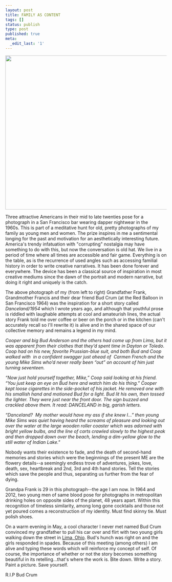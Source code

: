 ```yaml
---
layout: post
title: FAMILY AS CONTENT
tags: []
status: publish
type: post
published: true
meta:
  _edit_last: '1'
---
```


<a href="http://bastardsoftheinfinite.com/khartrum/wp-content/uploads/2012/11/169572_10151060609287183_1735442117_o.jpg"><img class="size-large wp-image-379 alignnone" title="Family As Content" src="http://bastardsoftheinfinite.com/khartrum/wp-content/uploads/2012/11/169572_10151060609287183_1735442117_o-1024x768.jpg" alt="" width="640" height="480" /></a>

Three attractive Americans in their mid to late twenties pose for a photograph in a San Francisco bar wearing dapper nightwear in the 1960s. This is part of a meditative hunt for old, pretty photographs of my family as young men and women. The prize inspires in me a sentimental longing for the past and motivation for an aesthetically interesting future. America's trendy infatuation with "corrupting" nostalgia may have something to do with this, but now the conversation is old hat. We live in a period of time where all times are accessible and fair game. Everything is on the table, as is the recurrence of used angles such as accessing familial history in order to write creative narratives. It has been done forever and everywhere. The device has been a classical source of inspiration in most creative mediums since the dawn of the portrait and modern narrative, but doing it right and uniquely is the catch.

The above photograph of my (from left to right) Grandfather Frank, Grandmother Francis and their dear friend Bud Crum (at the Red Balloon in San Francisco 1964) was the inspiration for a short story called <em>Danceland/1954</em> which I wrote years ago, and although that youthful prose is riddled with laughable attempts at cool and amateurish lines, the actual story Frank told me over coffee or beer on the porch or in the kitchen (can't accurately recall so I'll rewrite it) is alive and in the shared space of our collective memory and remains a legend in my mind.<!--more-->

<em>Cooper and big Bud Anderson and the others had come up from Lima, but it was apparent from their clothes that they’d spent time in Dayton or Toledo. Coop had on his new, favorite Prussian-blue suit, and both Bud and Coop walked with  in a confident swagger just ahead of  Carmen French and the young Mike Sims who’d never really been “out” on account of him just turning seventeen.</em>

<em>“Now just hold yourself together, Mike,” Coop said looking at his friend. “You just keep an eye on Bud here and watch him do his thing.” Cooper kept loose cigarettes in the side-pocket of his jacket. He removed one with his smallish hand and motioned Bud for a light. Bud lit his own, then tossed the lighter. They were just near the front door. The sign buzzed and crackled above them. It read: DANCELAND in big, garish letters.</em>

<em>“Danceland?  My mother would have my ass if she knew I...” then young Mike Sims was quiet having heard the screams of pleasure and looking out over the water at the large wooden roller coaster which was adorned with bright yellow bulbs, and the line of carts crawled slowly to the highest peak and then dropped down over the beach, lending a dim-yellow glow to the still water of Indian Lake."</em>

Nobody wants their existence to fade, and the death of second-hand memories and stories which were the beginnings of the present ME are the flowery details--a seemingly endless trove of adventures, jokes, love, death, sex, heartbreak and 2nd, 3rd and 4th hand stories. Tell the stories which save the people and thus, separating us further from the fear of dying.

Grandpa Frank is 29 in this photograph--the age I am now. In 1964 and 2012, two young men of same blood pose for photographs in metropolitan drinking holes on opposite sides of the planet, 48 years apart. Within this recognition of timeless similarity, among long gone cocktails and those not yet poured comes a reconstruction of my identity. Must find skinny tie. Must polish shoes.

On a warm evening in May, a cool character I never met named Bud Crum convinced my grandfather to pull his car over and flirt with two young girls walking down the street in <a href="http://en.wikipedia.org/wiki/Lima,_Ohio">Lima, Ohio</a>. Bud's hunch was right on and the girls responded in spades. Because of this meeting (among others) I am alive and typing these words which will reinforce my concept of self. Of course, the importance of whether or not the story becomes something beautiful in its retelling...that's where the work is. Bite down. Write a story. Paint a picture. Save yourself.

R.I.P Bud Crum
